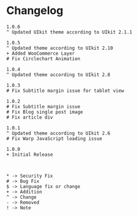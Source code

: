 # Changelog

    1.0.6
    ^ Updated UIkit theme according to UIkit 2.1.1

	1.0.5
    ^ Updated theme according to UIkit 2.10
    + Added WooCommerce Layer
    # Fix Circlechart Animation

	1.0.4
    ^ Updated theme according to UIkit 2.8

	1.0.3
    # Fix Subtitle margin issue for tablet view

	1.0.2
    # Fix Subtitle margin issue
    # Fix Blog single post image
    # Fix article div

	1.0.1
    ^ Updated theme according to UIkit 2.6
	# Fix Warp JavaScript loading issue

	1.0.0
	+ Initial Release



	* -> Security Fix
	# -> Bug Fix
	$ -> Language fix or change
	+ -> Addition
	^ -> Change
	- -> Removed
	! -> Note
